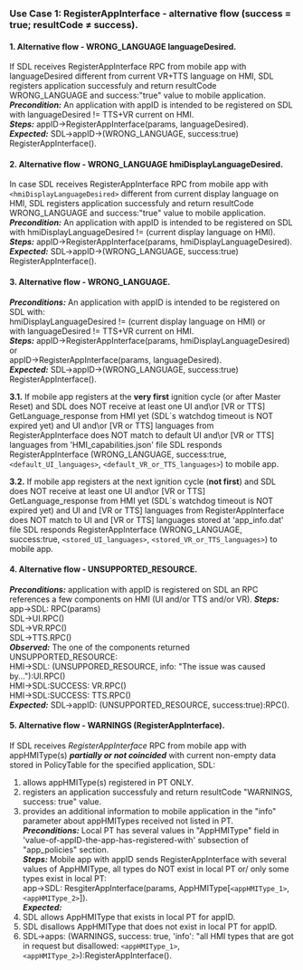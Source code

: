 ### Use Case 1: RegisterAppInterface - alternative flow (success = true; resultCode ≠ success).

#### 1. **Alternative flow - WRONG_LANGUAGE languageDesired.**
If SDL receives RegisterAppInterface RPC from mobile app with languageDesired different from current VR+TTS language on HMI, SDL registers application successfuly and return resultCode WRONG_LANGUAGE and success:"true" value to mobile application.    
**_Precondition:_** An application with appID is intended to be registered on SDL with languageDesired != TTS+VR current on HMI.    
**_Steps:_** appID->RegisterAppInterface(params, languageDesired).    
**_Expected:_** SDL->appID->(WRONG_LANGUAGE, success:true) RegisterAppInterface().
    
#### 2. **Alternative flow - WRONG_LANGUAGE hmiDisplayLanguageDesired.**
In case SDL receives RegisterAppInterface RPC from mobile app with `<hmiDisplayLanguageDesired>` different from current display language on HMI, SDL registers application successfuly and return resultCode WRONG_LANGUAGE and success:"true" value to mobile application.    
**_Precondition:_** An application with appID is intended to be registered on SDL with hmiDisplayLanguageDesired != (current display language on HMI).   
**_Steps:_** appID->RegisterAppInterface(params, hmiDisplayLanguageDesired).   
**_Expected:_** SDL->appID->(WRONG_LANGUAGE, success:true) RegisterAppInterface().


#### 3. **Alternative flow - WRONG_LANGUAGE.**
**_Preconditions:_** An application with appID is intended to be registered on SDL with:   
 hmiDisplayLanguageDesired != (current display language on HMI) or   
 with languageDesired != TTS+VR current on HMI.   
**_Steps:_** appID->RegisterAppInterface(params, hmiDisplayLanguageDesired) or   
appID->RegisterAppInterface(params, languageDesired).   
**_Expected:_** SDL->appID->(WRONG_LANGUAGE, success:true) RegisterAppInterface().

**3.1.** If mobile app registers at the **very first** ignition cycle (or after Master Reset) and SDL does NOT receive at least one UI and\or [VR or TTS] GetLanguage_response from HMI yet (SDL\`s watchdog timeout is NOT expired yet)
and UI and\or [VR or TTS] languages from RegisterAppInterface does NOT match to default UI and\or [VR or TTS] languages from 'HMI_capabilities.json' file
SDL responds RegisterAppInterface (WRONG_LANGUAGE, success:true, `<default_UI_languages>`, `<default_VR_or_TTS_languages>`) to mobile app.

**3.2.** If mobile app registers at the next ignition cycle (**not first**)
and SDL does NOT receive at least one UI and\or [VR or TTS] GetLanguage_response from HMI yet (SDL\`s watchdog timeout is NOT expired yet)
and UI and [VR or TTS] languages from RegisterAppInterface does NOT match to UI and [VR or TTS] languages stored at 'app_info.dat' file
SDL responds RegisterAppInterface (WRONG_LANGUAGE, success:true, `<stored_UI_languages>`, `<stored_VR_or_TTS_languages>`) to mobile app.

#### 4. **Alternative flow - UNSUPPORTED_RESOURCE.**
**_Preconditions:_** application with appID is registered on SDL an RPC references a few components on HMI (UI and/or TTS and/or VR).    **_Steps:_** app->SDL: RPC(params)   
SDL->UI.RPC()   
SDL->VR.RPC()   
SDL->TTS.RPC()    
**_Observed:_** The one of the components returned UNSUPPORTED_RESOURCE:   
HMI->SDL: (UNSUPPORED_RESOURCE, info: "The issue was caused by..."):UI.RPC()   
HMI->SDL:SUCCESS: VR.RPC()   
HMI->SDL:SUCCESS: TTS.RPC()   
**_Expected:_** SDL->appID: (UNSUPPORTED_RESOURCE, success:true):RPC().

#### 5. **Alternative flow - WARNINGS (RegisterAppInterface).**
If SDL receives _RegisterAppInterface_ RPC from mobile app with appHMIType(s) _**partially or not coincided**_ with current non-empty data stored in PolicyTable for the specified application, SDL:   
1) allows appHMIType(s) registered in PT ONLY.   
2) registers an application successfuly and return resultCode "WARNINGS, success: true" value.   
3) provides an additional information to mobile application in the "info" parameter about appHMITypes received not listed in PT.   
**_Preconditions:_** Local PT has several values in "AppHMIType" field in 'value-of-appID-the-app-has-registered-with' subsection of "app_policies" section.   
**_Steps:_** Mobile app with appID sends RegisterAppInterface with several values of AppHMIType, all types do NOT exist in local PT or/ only some types exist in local PT:   
app->SDL: ResgiterAppInterface(params, AppHMIType[`<appHMIType_1>`, `<appHMIType_2>`]).    
**_Expected:_**   
1) SDL allows AppHMIType that exists in local PT for appID.   
2) SDL disallows AppHMIType that does not exist in local PT for appID.   
3) SDL->apps: (WARNINGS, success: true, 'info': "all HMI types that are got in request but disallowed: `<appHMIType_1>`, `<appHMIType_2>`):RegisterAppInterface().
